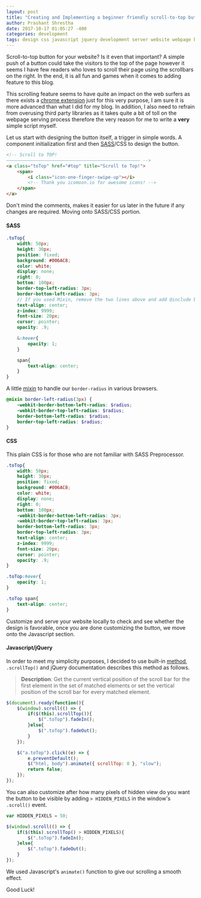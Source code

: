 ```yaml
---
layout: post
title: "Creating and Implementing a beginner friendly scroll-to-top button for your website." 
author: Prashant Shrestha 
date: 2017-10-17 01:05:27 -400 
categories: development
tags: design css javascript jquery development server website webpage beginner
---
```


Scroll-to-top button for your website? Is it even that important? A simple push of a button could take the visitors to the top of the page however it seems I have few readers who loves to scroll their page using the scrollbars on the right. In the end, it is all fun and games when it comes to adding feature to this blog.

This scrolling feature seems to have quite an impact on the web surfers as there exists a [chrome extension](https://chrome.google.com/webstore/detail/scroll-to-top-button/chinfkfmaefdlchhempbfgbdagheknoj?hl=en-US) just for this very purpose, I am sure it is more advanced than what I did for my blog. In addition, I also need to refrain from overusing third party libraries as it takes quite a bit of toll on the webpage serving process therefore the very reason for me to write a **very** simple script myself.
<!--excerpt-->
Let us start with designing the button itself, a trigger in simple words. A component initialization first and then [SASS](http://sass-lang.com)/CSS to design the button.

```html
<!-- Scroll to TOP!
–––––––––––––––––––––––––––––––––––––––––––––––––– -->
<a class="toTop" href="#top" title="Scroll to Top!">
    <span>
        <i class="icon-one-finger-swipe-up"></i>
        <!-- Thank you icomoon.io for awesome icons! -->
    </span>
</a>
```

Don't mind the comments, makes it easier for us later in the future if any changes are required. Moving onto SASS/CSS portion.

#### SASS

```scss
.toTop{
    width: 50px;
    height: 30px;
    position: fixed;
    background: #006AC8;
    color: white;
    display: none;
    right: 0;
    bottom: 100px;
    border-top-left-radius: 3px;
    border-bottom-left-radius: 3px;
    // If you used Mixin, remove the two lines above and add @include border-left-radius(3px);
    text-align: center;
    z-index: 9999;
    font-size: 20px;
    cursor: pointer;
    opacity: .9;

    &:hover{
        opacity: 1;
    }

    span{
        text-align: center;
    }
}
```

A little [mixin](http://sass-lang.com/guide#topic-6) to handle our `border-radius` in various browsers.

```scss
@mixin border-left-radius(3px) {
    -webkit-border-bottom-left-radius: $radius;
    -webkit-border-top-left-radius: $radius;
    border-bottom-left-radius: $radius;
    border-top-left-radius: $radius;
}
```

#### CSS

This plain CSS is for those who are not familiar with SASS Preprocessor.

```css
.toTop{
    width: 50px;
    height: 30px;
    position: fixed;
    background: #006AC8;
    color: white;
    display: none;
    right: 0;
    bottom: 100px;
    -webkit-border-bottom-left-radius: 3px;
    -webkit-border-top-left-radius: 3px;
    border-bottom-left-radius: 3px;
    border-top-left-radius: 3px;
    text-align: center;
    z-index: 9999;
    font-size: 20px;
    cursor: pointer;
    opacity: .9;
}

.toTop:hover{
    opacity: 1;
}

.toTop span{
    text-align: center;
}
```

Customize and serve your website locally to check and see whether the design is favorable, once you are done customizing the button, we move onto the Javascript section.

#### Javascript/jQuery

In order to meet my simplicity purposes, I decided to use built-in [method](https://api.jquery.com/scrollTop/), `.scrollTop()` and jQuery documentation describes this method as follows.

>**Description**: Get the current vertical position of the scroll bar for the first element in the set of matched elements or set the vertical position of the scroll bar for every matched element.

```javascript
$(document).ready(function(){
    $(window).scroll(() => {
        if($(this).scrollTop()){
            $(".toTop").fadeIn();
        }else{
            $(".toTop").fadeOut();
        }
    });

    $("a.toTop").click((e) => {
        e.preventDefault();
        $("html, body").animate({ scrollTop: 0 }, "slow");
        return false;
    });
});
```

You can also customize after how many pixels of hidden view do you want the button to be visible by adding `> HIDDEN_PIXELS` in the window's `.scroll()` event.

```javascript
var HIDDEN_PIXELS = 50;

$(window).scroll(() => {
    if($(this).scrollTop() > HIDDEN_PIXELS){
        $(".toTop").fadeIn();
    }else{
        $(".toTop").fadeOut();
    }
});
```

We used Javascript's `animate()` function to give our scrolling a smooth effect.

Good Luck!